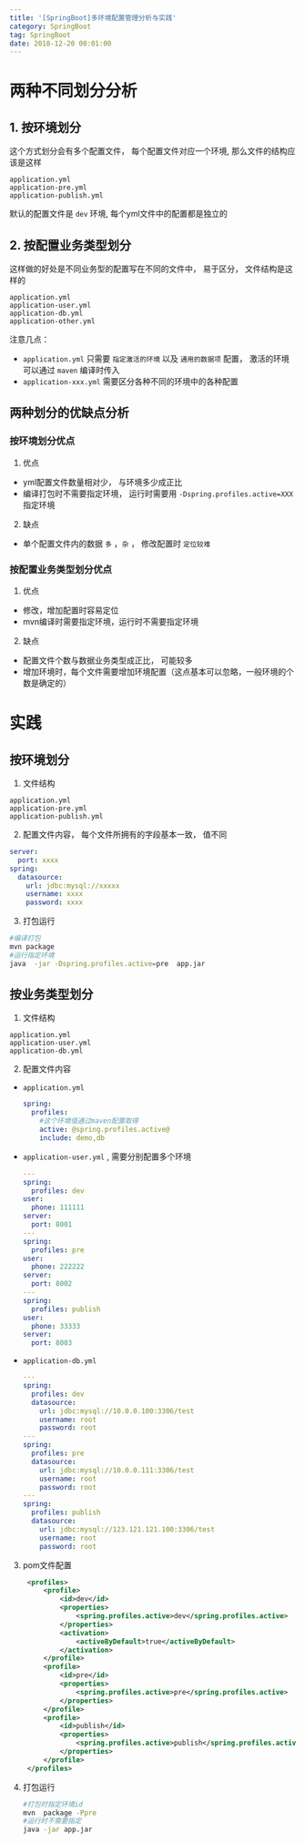 ```yaml
---
title: '[SpringBoot]多环境配置管理分析与实践'
category: SpringBoot
tag: SpringBoot
date: 2018-12-20 00:01:00
---
```




# 两种不同划分分析

##  1. 按环境划分

这个方式划分会有多个配置文件， 每个配置文件对应一个环境, 那么文件的结构应该是这样


```
application.yml
application-pre.yml 
application-publish.yml
```
默认的配置文件是 `dev` 环境, 每个yml文件中的配置都是独立的


## 2. 按配置业务类型划分

这样做的好处是不同业务型的配置写在不同的文件中， 易于区分， 文件结构是这样的
```
application.yml
application-user.yml
application-db.yml
application-other.yml
```
注意几点：
- `application.yml` 只需要 `指定激活的环境` 以及 `通用的数据项` 配置， 激活的环境可以通过 `maven` 编译时传入
- `application-xxx.yml` 需要区分各种不同的环境中的各种配置

## 两种划分的优缺点分析

###  按环境划分优点

1. 优点
- yml配置文件数量相对少， 与环境多少成正比
- 编译打包时不需要指定环境， 运行时需要用 `-Dspring.profiles.active=XXX` 指定环境
2. 缺点
- 单个配置文件内的数据 `多` ，`杂` ， 修改配置时 `定位较难`

###  按配置业务类型划分优点

1. 优点
- 修改，增加配置时容易定位
- mvn编译时需要指定环境，运行时不需要指定环境
2. 缺点
- 配置文件个数与数据业务类型成正比， 可能较多
- 增加环境时，每个文件需要增加环境配置（这点基本可以忽略，一般环境的个数是确定的）


# 实践

## 按环境划分

1. 文件结构
```
application.yml
application-pre.yml
application-publish.yml
```
2. 配置文件内容， 每个文件所拥有的字段基本一致， 值不同
```yaml
server:
  port: xxxx
spring:
  datasource:
    url: jdbc:mysql://xxxxx
    username: xxxx
    password: xxxx
```
3. 打包运行
```bash
#编译打包
mvn package
#运行指定环境
java  -jar -Dspring.profiles.active=pre  app.jar 
```

## 按业务类型划分

1. 文件结构
```
application.yml
application-user.yml
application-db.yml
```
2. 配置文件内容
- `application.yml`

  ```yaml
  spring:
    profiles:
      #这个环境值通过maven配置取得
      active: @spring.profiles.active@
      include: demo,db
  ```

- `application-user.yml` , 需要分别配置多个环境

  ```yaml
  ---
  spring:
    profiles: dev
  user:
    phone: 111111
  server:
    port: 8001
  ---
  spring:
    profiles: pre
  user:
    phone: 222222
  server:
    port: 8002
  ---
  spring:
    profiles: publish
  user:
    phone: 33333
  server:
    port: 8003
  ```

- `application-db.yml`

  ```yaml
  ---
  spring:
    profiles: dev
    datasource:
      url: jdbc:mysql://10.0.0.100:3306/test
      username: root
      password: root
  ---
  spring:
    profiles: pre
    datasource:
      url: jdbc:mysql://10.0.0.111:3306/test
      username: root
      password: root
  ---
  spring:
    profiles: publish
    datasource:
      url: jdbc:mysql://123.121.121.100:3306/test
      username: root
      password: root
  ```

3. pom文件配置

   ```xml
    <profiles>
        <profile>
            <id>dev</id>
            <properties>
                <spring.profiles.active>dev</spring.profiles.active>
            </properties>
            <activation>
                <activeByDefault>true</activeByDefault>
            </activation>
        </profile>
        <profile>
            <id>pre</id>
            <properties>
                <spring.profiles.active>pre</spring.profiles.active>
            </properties>
        </profile>
        <profile>
            <id>publish</id>
            <properties>
                <spring.profiles.active>publish</spring.profiles.active>
            </properties>
        </profile>
    </profiles>
   ```

4. 打包运行

   ```bash
   #打包时指定环境id
   mvn  package -Ppre
   #运行时不需要指定
   java -jar app.jar
   ```
